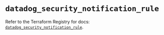 # `datadog_security_notification_rule`

Refer to the Terraform Registry for docs: [`datadog_security_notification_rule`](https://registry.terraform.io/providers/datadog/datadog/3.59.1/docs/resources/security_notification_rule).

